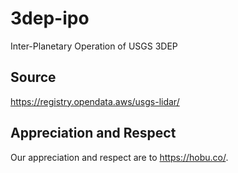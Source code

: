 # 3dep-ipo
Inter-Planetary Operation of USGS 3DEP

## Source
https://registry.opendata.aws/usgs-lidar/

## Appreciation and Respect
Our appreciation and respect are to https://hobu.co/. 
